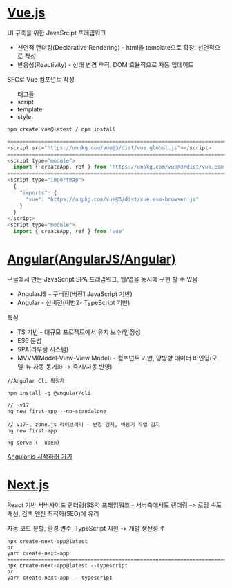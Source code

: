 <h1><a href="https://ko.vuejs.org/guide/introduction.html">Vue.js</a></h1>
<p>UI 구축을 위한 JavaSrcipt 프레임워크</p>
<ul>
  <li>선언적 랜더링(Declarative Rendering) - html을 template으로 확장, 선언적으로 작성</li>
  <li>반응성(Reactivity) - 상태 변경 추적, DOM 효율적으로 자동 업데이트</li>
</ul>
<p>SFC로 Vue 컴포넌트 작성</p>
<ul>
  <label>태그들
  <li>script</li>
  <li>template</li>
  <li>style</li>
</ul>

```
npm create vue@latest / npm install
```
```js
============================================================================
<script src="https://unpkg.com/vue@3/dist/vue.global.js"></script>
============================================================================
<script type="module">
  import { createApp, ref } from 'https://unpkg.com/vue@3/dist/vue.esm-browser.js'
============================================================================
<script type="importmap">
  {
    "imports": {
      "vue": "https://unpkg.com/vue@3/dist/vue.esm-browser.js"
    }
  }
</script>
<script type="module">
  import { createApp, ref } from 'vue'
```

<h1><a href="https://angularjs.org/">Angular(AngularJS/Angular)</a></h1>
구글에서 만든 JavaScript SPA 프레임워크, 웹/앱을 동시에 구현 할 수 있음<br>

- AngularJS - 구버전(버전1 JavaScript 기반)
- Angular - 신버전(버번2- TypeScript 기반)

특징<br>

- TS 기반 - 대규모 프로젝트에서 유지 보수/안정성
- ES6 문법
- SPA(라우팅 시스템)
- MVVM(Model-View-View Model) - 컴포넌트 기반, 양방향 데이터 바인딩(모델-뷰 자동 동기화 -> 즉시/자동 반영)

```
//Angular Cli 확장자

npm install -g @angular/cli

// ~v17
ng new first-app --no-standalone

// v17~, zone.js 라이브러리 - 변경 감지, 비동기 작업 감지
ng new first-app

ng serve (--open)
```

  <a href="https://choonsdevlog.tistory.com/entry/AngularCLI">Angular.js 시작하러 가기</a>
  
<h1><a href="https://nextjs.org/">Next.js</a></h1>
<p>React 기반 서버사이드 렌더링(SSR) 프레임워크 - 서버측에서도 렌더링 -> 로딩 속도 개선, 검색 엔진 최적화(SEO)에 유리</p>
<p>자동 코드 분할, 환경 변수, TypeScript 지원 -> 개발 생산성 ↑</p>

```
npx create-next-app@latest
or
yarn create-next-app
============================================================================
npx create-next-app@latest --typescript
or
yarn create-next-app -- typescript
```
